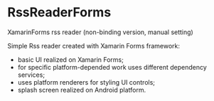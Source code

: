 # RssReaderForms
XamarinForms rss reader (non-binding version, manual setting)

Simple Rss reader created with Xamarin Forms framework:
- basic UI realized on Xamarin Forms;
- for specific platform-depended work uses different dependency services;
- uses platform renderers for styling UI controls;
- splash screen realized on Android platform.

